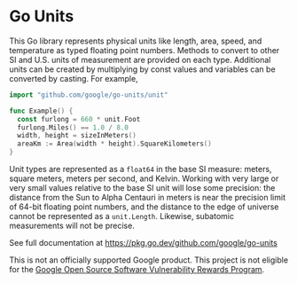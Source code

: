 # Go Units

This Go library represents physical units like length, area, speed, and
temperature as typed floating point numbers. Methods to convert to other SI and
U.S. units of measurement are provided on each type. Additional units can be
created by multiplying by const values and variables can be converted by
casting. For example,

```go
import "github.com/google/go-units/unit"

func Example() {
  const furlong = 660 * unit.Foot
  furlong.Miles() == 1.0 / 8.0
  width, height = sizeInMeters()
  areaKm := Area(width * height).SquareKilometers()
}
```

Unit types are represented as a `float64` in the base SI measure: meters, square
meters, meters per second, and Kelvin. Working with very large or very small
values relative to the base SI unit will lose some precision: the distance from
the Sun to Alpha Centauri in meters is near the precision limit of 64-bit
floating point numbers, and the distance to the edge of universe cannot be
represented as a `unit.Length`. Likewise, subatomic measurements will not be
precise.

See full documentation at https://pkg.go.dev/github.com/google/go-units

This is not an officially supported Google product. This project is not eligible
for the
[Google Open Source Software Vulnerability Rewards Program](https://bughunters.google.com/open-source-security).
